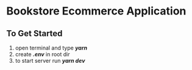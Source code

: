 # Bookstore Ecommerce Application

## To Get Started

1. open terminal and type _**yarn**_
2. create _**.env**_ in root dir
3. to start server run _**yarn dev**_
